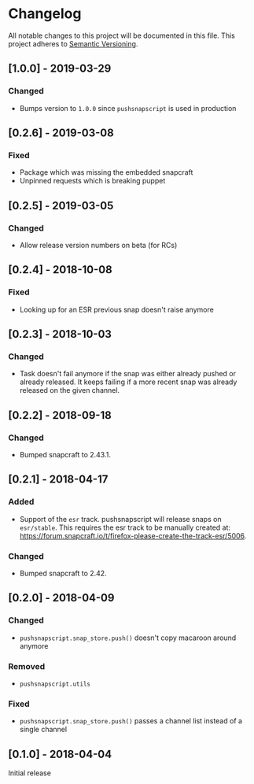 # Changelog
All notable changes to this project will be documented in this file.
This project adheres to [Semantic Versioning](http://semver.org/).

## [1.0.0] - 2019-03-29
### Changed
* Bumps version to `1.0.0` since `pushsnapscript` is used in production

## [0.2.6] - 2019-03-08
### Fixed
* Package which was missing the embedded snapcraft
* Unpinned requests which is breaking puppet


## [0.2.5] - 2019-03-05
### Changed
* Allow release version numbers on beta (for RCs)


## [0.2.4] - 2018-10-08
### Fixed
* Looking up for an ESR previous snap doesn't raise anymore


## [0.2.3] - 2018-10-03
### Changed
* Task doesn't fail anymore if the snap was either already pushed or already released. It keeps failing if a more recent snap was already released on the given channel.


## [0.2.2] - 2018-09-18
### Changed
* Bumped snapcraft to 2.43.1.


## [0.2.1] - 2018-04-17
### Added
* Support of the `esr` track. pushsnapscript will release snaps on `esr/stable`. This requires the esr track to be manually created at: https://forum.snapcraft.io/t/firefox-please-create-the-track-esr/5006.

### Changed
* Bumped snapcraft to 2.42.


## [0.2.0] - 2018-04-09
### Changed
* `pushsnapscript.snap_store.push()` doesn't copy macaroon around anymore

### Removed
* `pushsnapscript.utils`

### Fixed
* `pushsnapscript.snap_store.push()` passes a channel list instead of a single channel


## [0.1.0] - 2018-04-04
Initial release
